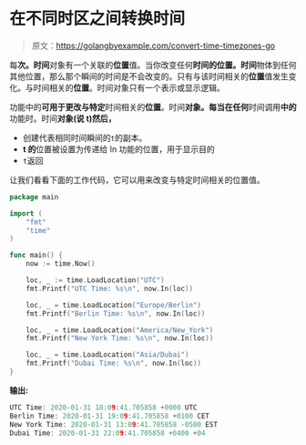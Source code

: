 # 在不同时区之间转换时间

> 原文：<https://golangbyexample.com/convert-time-timezones-go>

每**次。时间**对象有一个关联的**位置**值。当你改变任何**时间的位置。时间**物体到任何其他位置，那么那个瞬间的时间是不会改变的。只有与该时间相关的**位置**值发生变化。与时间相关的**位置**。时间对象只有一个表示或显示逻辑。

功能中的**可用于更改与特定**时间相关的**位置**。时间**对象。每当在任何**时间调用**中的**功能时。时间**对象(说 t)然后，**

*   创建代表相同时间瞬间的`t`的副本。
*   **t 的**位置被设置为传递给 In 功能的位置，用于显示目的
*   `t`返回

让我们看看下面的工作代码，它可以用来改变与特定时间相关的位置值。

```go
package main

import (
    "fmt"
    "time"
)

func main() {
    now := time.Now()

    loc, _ := time.LoadLocation("UTC")
    fmt.Printf("UTC Time: %s\n", now.In(loc))

    loc, _ = time.LoadLocation("Europe/Berlin")
    fmt.Printf("Berlin Time: %s\n", now.In(loc))

    loc, _ = time.LoadLocation("America/New_York")
    fmt.Printf("New York Time: %s\n", now.In(loc))

    loc, _ = time.LoadLocation("Asia/Dubai")
    fmt.Printf("Dubai Time: %s\n", now.In(loc))
}
```

**输出:**

```go
UTC Time: 2020-01-31 18:09:41.705858 +0000 UTC
Berlin Time: 2020-01-31 19:09:41.705858 +0100 CET
New York Time: 2020-01-31 13:09:41.705858 -0500 EST
Dubai Time: 2020-01-31 22:09:41.705858 +0400 +04
```